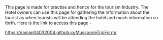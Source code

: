 This page is made for practise and hence for the tourism Industry. The Hotel owners can use this page for gathering the Information about the tourist as when tourists will be attending the hotel and much information so forth. 
Here is the link to access this page -

https://naman04032004.github.io/MussoorieTripForm/
